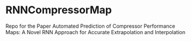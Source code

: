 # RNNCompressorMap
Repo for the Paper Automated Prediction of Compressor Performance Maps: A Novel RNN Approach for Accurate Extrapolation and Interpolation
